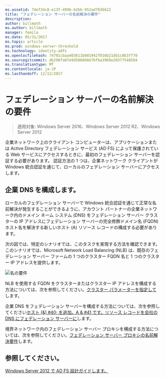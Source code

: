 ```yaml
---
ms.assetid: 74ef34c8-e13f-499b-b2bb-952ad7036622
title: "フェデレーション サーバーの名前解決の要件"
description: 
author: billmath
ms.author: billmath
manager: femila
ms.date: 05/31/2017
ms.topic: article
ms.prod: windows-server-threshold
ms.technology: identity-adfs
ms.openlocfilehash: 74701cbaa403611b081942f016b21db1c0b3ff70
ms.sourcegitcommit: db290fa07e9d50686667bfba3969e20377548504
ms.translationtype: MT
ms.contentlocale: ja-JP
ms.lasthandoff: 12/12/2017
---
```

# <a name="name-resolution-requirements-for-federation-servers"></a>フェデレーション サーバーの名前解決の要件

>適用対象: Windows Server 2016、Windows Server 2012 R2、Windows Server 2012

企業ネットワーク上のクライアント コンピューターは、アプリケーションまたは Active Directory フェデレーション サービス \(AD FS\) によって保護されている Web サービスにアクセスするときに、最初のフェデレーション サーバーを認証する必要があります。 認証方法の 1 つは、企業ネットワーク クライアントが Windows 統合認証を通じて、ローカルのフェデレーション サーバーにアクセスします。  
  
## <a name="configure-corporate-dns"></a>企業 DNS を構成します。  
ローカルのフェデレーション サーバーで Windows 統合認証を通じて正常な名前解決が発生することができるように、アカウント パートナーの企業ネットワーク内のドメイン ネーム システム \(DNS\) をフェデレーション サーバー クラスターの IP アドレスにフェデレーション サーバーの完全修飾ドメイン名 \(FQDN\) ホスト名を解決する新しいホスト \(A\) リソース レコードの構成する必要があります。  
  
次の図では、特定のシナリオでは、このタスクを実現する方法を確認できます。 このシナリオでは、Microsoft Network Load Balancing \(NLB\) は、既存のフェデレーション サーバー ファームの 1 つのクラスター FQDN 名と 1 つのクラスター IP アドレスを提供します。  
  
![名の要件](media/adfs2_deploy_single_fs.gif)  
  
NLB を使用する FQDN をクラスターまたはクラスター IP アドレスを構成する方法については、次を参照してください。[クラスター パラメーターを指定して](https://go.microsoft.com/fwlink/?LinkId=75282)します。  
  
企業 DNS をフェデレーション サーバーを構成する方法については、次を参照してください[ホスト (&) #40; を追加。A & #41 です。リソース レコードを会社の DNS にフェデレーション サーバーに](../../ad-fs/deployment/Add-a-Host--A--Resource-Record-to-Corporate-DNS-for-a-Federation-Server.md)します。  
  
境界ネットワーク内のフェデレーション サーバー プロキシを構成する方法については、次を参照してください。[フェデレーション サーバー プロキシの名前解決要件](Name-Resolution-Requirements-for-Federation-Server-Proxies.md)します。  
  

## <a name="see-also"></a>参照してください。
[Windows Server 2012 で AD FS 設計ガイドします。](AD-FS-Design-Guide-in-Windows-Server-2012.md)
